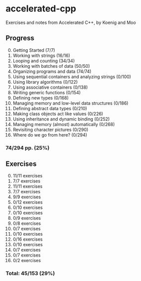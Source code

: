 accelerated-cpp
===============

Exercises and notes from Accelerated C++, by Koenig and Moo

## Progress

0. Getting Started (7/7)
1. Working with strings (16/16)
2. Looping and counting (34/34)
3. Working with batches of data (50/50)
4. Organizing programs and data (74/74)
5. Using sequential containers and analyzing strings (0/100)
6. Using library algorithms (0/122)
7. Using associative containers (0/138)
8. Writing generic functions (0/154)
9. Defining new types (0/168)
10. Managing memory and low-level data structures (0/186)
11. Defining abstract data types (0/210)
12. Making class objects act like values (0/226)
13. Using inheritance and dynamic binding (0/252)
14. Managing memory (almost) automatically (0/268)
15. Revisiting character pictures (0/290)
16. Where do we go from here? (0/294)

### 74/294 pp. (25%)


## Exercises

0. 11/11 exercises
1. 7/7 exercises
2. 11/11 exercises
3. 7/7 exercises
4. 9/9 exercises
5. 0/12 exercises
6. 0/10 exercises
7. 0/10 exercises
8. 0/9 exercises
9. 0/8 exercises
10. 0/7 exercises
11. 0/10 exercises
12. 0/16 exercises
13. 0/10 exercises
14. 0/7 exercises
15. 0/7 exercises
16. 0/2 exercises

### Total: 45/153 (29%)
